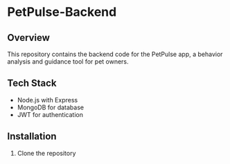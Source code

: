 # PetPulse-Backend

## Overview
This repository contains the backend code for the PetPulse app, a behavior analysis and guidance tool for pet owners.

## Tech Stack
- Node.js with Express
- MongoDB for database
- JWT for authentication

## Installation
1. Clone the repository
